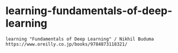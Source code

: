 # learning-fundamentals-of-deep-learning
```
learning "Fundamentals of Deep Learning" / Nikhil Buduma
https://www.oreilly.co.jp/books/9784873118321/
```
